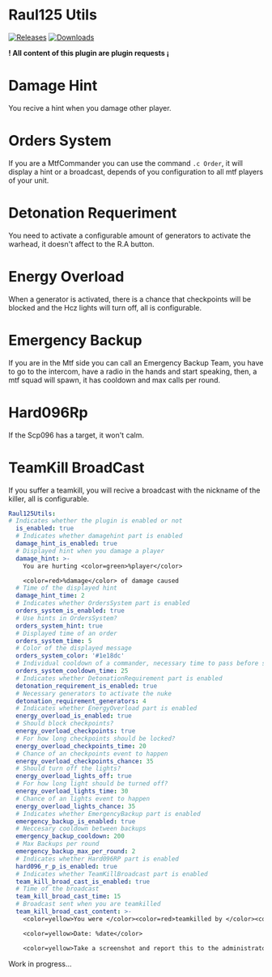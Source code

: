 # Raul125 Utils

<a href="https://github.com/Raul125/Raul125Utils/releases"><img src="https://img.shields.io/github/v/release/Raul125/Raul125Utils?include_prereleases&label=Release" alt="Releases"></a>
<a href="https://github.com/Raul125/Raul125Utils/releases"><img src="https://img.shields.io/github/downloads/Raul125/Raul125Utils/total?label=Downloads" alt="Downloads"></a>

**! All content of this plugin are plugin requests ¡**

# Damage Hint
You recive a hint when you damage other player.

# Orders System
If you are a MtfCommander you can use the command `.c Order`, it will display a hint or a broadcast, depends of you configuration to all mtf players of your unit.

# Detonation Requeriment
You need to activate a configurable amount of generators to activate the warhead, it doesn't affect to the R.A button.

# Energy Overload
When a generator is activated, there is a chance that checkpoints will be blocked and the Hcz lights will turn off, all is configurable.

# Emergency Backup
If you are in the Mtf side you can call an Emergency Backup Team, you have to go to the intercom, have a radio in the hands and start speaking, then, a mtf squad will spawn, it has cooldown and max calls per round.

# Hard096Rp
If the Scp096 has a target, it won't calm.

# TeamKill BroadCast
If you suffer a teamkill, you will recive a broadcast with the nickname of the killer, all is configurable.

```yaml
Raul125Utils:
# Indicates whether the plugin is enabled or not
  is_enabled: true
  # Indicates whether damagehint part is enabled
  damage_hint_is_enabled: true
  # Displayed hint when you damage a player
  damage_hint: >-
    You are hurting <color=green>%player</color>

    <color=red>%damage</color> of damage caused
  # Time of the displayed hint
  damage_hint_time: 2
  # Indicates whether OrdersSystem part is enabled
  orders_system_is_enabled: true
  # Use hints in OrdersSystem?
  orders_system_hint: true
  # Displayed time of an order
  orders_system_time: 5
  # Color of the displayed message
  orders_system_color: '#1e18dc'
  # Individual cooldown of a commander, necessary time to pass before sending another order
  orders_system_cooldown_time: 25
  # Indicates whether DetonationRequirement part is enabled
  detonation_requirement_is_enabled: true
  # Necessary generators to activate the nuke 
  detonation_requirement_generators: 4
  # Indicates whether EnergyOverload part is enabled
  energy_overload_is_enabled: true
  # Should block checkpoints?
  energy_overload_checkpoints: true
  # For how long checkpoints should be locked?
  energy_overload_checkpoints_time: 20
  # Chance of an checkpoints event to happen
  energy_overload_checkpoints_chance: 35
  # Should turn off the lights?
  energy_overload_lights_off: true
  # For how long light should be turned off? 
  energy_overload_lights_time: 30
  # Chance of an lights event to happen
  energy_overload_lights_chance: 35
  # Indicates whether EmergencyBackup part is enabled
  emergency_backup_is_enabled: true
  # Neccesary cooldown between backups
  emergency_backup_cooldown: 200
  # Max Backups per round
  emergency_backup_max_per_round: 2
  # Indicates whether Hard096RP part is enabled
  hard096_r_p_is_enabled: true
  # Indicates whether TeamKillBroadcast part is enabled
  team_kill_broad_cast_is_enabled: true
  # Time of the broadcast
  team_kill_broad_cast_time: 15
  # Broadcast sent when you are teamkilled
  team_kill_broad_cast_content: >-
    <color=yellow>You were </color><color=red>teamkilled by </color><color=green>%player</color>

    <color=yellow>Date: %date</color>

    <color=yellow>Take a screenshot and report this to the administrators</color>
```

Work in progress...
